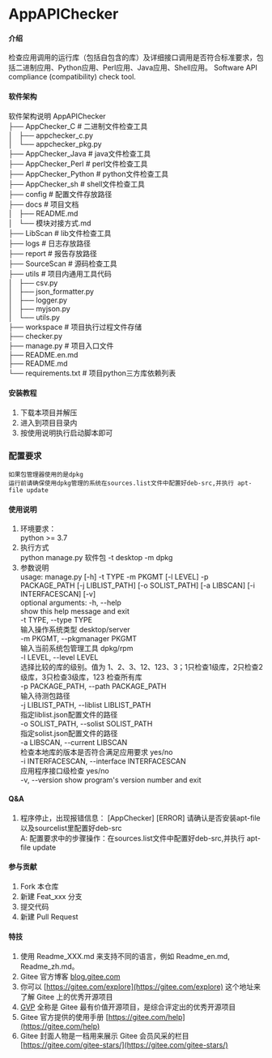 # AppAPIChecker

#### 介绍
检查应用调用的运行库（包括自包含的库）及详细接口调用是否符合标准要求，包括二进制应用、Python应用、Perl应用、Java应用、Shell应用。
Software API compliance (compatibility) check tool.

#### 软件架构
软件架构说明
AppAPIChecker  
├── AppChecker_C  # 二进制文件检查工具  
│   ├── appchecker_c.py  
│   └── appchecker_pkg.py  
├── AppChecker_Java  # java文件检查工具  
├── AppChecker_Perl  # perl文件检查工具  
├── AppChecker_Python  # python文件检查工具  
├── AppChecker_sh  # shell文件检查工具  
├── config  # 配置文件存放路径  
├── docs  # 项目文档  
│   ├── README.md  
│   └── 模块对接方式.md  
├── LibScan  # lib文件检查工具  
├── logs  # 日志存放路径  
├── report  # 报告存放路径   
├── SourceScan  # 源码检查工具  
├── utils  # 项目内通用工具代码  
│   ├── csv.py  
│   ├── json_formatter.py  
│   ├── logger.py  
│   ├── myjson.py  
│   └── utils.py  
├── workspace  # 项目执行过程文件存储  
├── checker.py  
├── manage.py  # 项目入口文件  
├── README.en.md  
├── README.md  
└── requirements.txt  # 项目python三方库依赖列表  

#### 安装教程

1.  下载本项目并解压
2.  进入到项目目录内
3.  按使用说明执行启动脚本即可  

### 配置要求
    如果包管理器使用的是dpkg  
    运行前请确保使用dpkg管理的系统在sources.list文件中配置好deb-src,并执行 apt-file update

#### 使用说明

1.  环境要求：  
python >= 3.7
2.  执行方式  
python manage.py 软件包 -t desktop -m dpkg  
3.  参数说明  
usage: manage.py [-h] -t TYPE -m PKGMT [-l LEVEL] -p PACKAGE_PATH [-j LIBLIST_PATH] [-o SOLIST_PATH] [-a LIBSCAN] [-i INTERFACESCAN] [-v]   
optional arguments:
  -h, --help           
     show this help message and exit  
  -t TYPE, --type TYPE  
  输入操作系统类型 desktop/server  
  -m PKGMT, --pkgmanager PKGMT  
                        输入当前系统包管理工具 dpkg/rpm  
  -l LEVEL, --level LEVEL  
                        选择比较的库的级别。值为 1、2、3、12、123、3；1只检查1级库，2只检查2级库，3只检查3级库，123 检查所有库  
  -p PACKAGE_PATH, --path PACKAGE_PATH    
                        输入待测包路径  
  -j LIBLIST_PATH, --liblist LIBLIST_PATH    
                        指定liblist.json配置文件的路径  
  -o SOLIST_PATH, --solist SOLIST_PATH   
                        指定solist.json配置文件的路径  
  -a LIBSCAN, --current LIBSCAN  
                        检查本地库的版本是否符合满足应用要求 yes/no  
  -i INTERFACESCAN, --interface INTERFACESCAN  
                        应用程序接口级检查 yes/no  
  -v, --version         show program's version number and exit  

#### Q&A
1. 程序停止，出现报错信息： [AppChecker] [ERROR] 请确认是否安装apt-file 以及sourcelist里配置好deb-src  
A: 配置要求中的步骤操作：在sources.list文件中配置好deb-src,并执行 apt-file update  


#### 参与贡献

1.  Fork 本仓库
2.  新建 Feat_xxx 分支
3.  提交代码
4.  新建 Pull Request


#### 特技 

1.  使用 Readme\_XXX.md 来支持不同的语言，例如 Readme\_en.md, Readme\_zh.md。
2.  Gitee 官方博客 [blog.gitee.com](https://blog.gitee.com)
3.  你可以 [https://gitee.com/explore](https://gitee.com/explore) 这个地址来了解 Gitee 上的优秀开源项目
4.  [GVP](https://gitee.com/gvp) 全称是 Gitee 最有价值开源项目，是综合评定出的优秀开源项目
5.  Gitee 官方提供的使用手册 [https://gitee.com/help](https://gitee.com/help)
6.  Gitee 封面人物是一档用来展示 Gitee 会员风采的栏目 [https://gitee.com/gitee-stars/](https://gitee.com/gitee-stars/)
